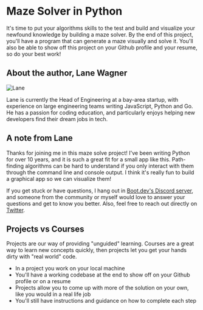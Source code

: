 # Maze Solver in Python

It's time to put your algorithms skills to the test and build and visualize your newfound knowledge by building a maze solver. By the end of this project, you'll have a program that can generate a maze visually and solve it. You'll also be able to show off this project on your Github profile and your resume, so do your best work!

## About the author, Lane Wagner

![Lane](https://pbs.twimg.com/profile_images/1452275557048143884/Tz4AWu6U_200x200.jpg)

Lane is currently the Head of Engineering at a bay-area startup, with experience on large engineering teams writing JavaScript, Python and Go. He has a passion for coding education, and particularly enjoys helping new developers find their dream jobs in tech.

## A note from Lane

Thanks for joining me in this maze solve project! I've been writing Python for over 10 years, and it is such a great fit for a small app like this. Path-finding algorithms can be hard to understand if you only interact with them through the command line and console output. I think it's really fun to build a graphical app so we can visualize them!

If you get stuck or have questions, I hang out in [Boot.dev's Discord server](https://discord.com/invite/EEkFwbv), and someone from the community or myself would love to answer your questions and get to know you better. Also, feel free to reach out directly on [Twitter](https://twitter.com/wagslane).

## Projects vs Courses

Projects are our way of providing "unguided" learning. Courses are a great way to learn new concepts quickly, then projects let you get your hands dirty with "real world" code.

* In a project you work on your local machine
* You'll have a working codebase at the end to show off on your Github profile or on a resume
* Projects allow you to come up with more of the solution on your own, like you would in a real life job
* You'll still have instructions and guidance on how to complete each step
